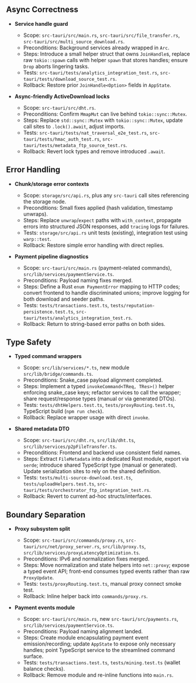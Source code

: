 ## Async Correctness
- **Service handle guard**
  - Scope: `src-tauri/src/main.rs`, `src-tauri/src/file_transfer.rs`, `src-tauri/src/multi_source_download.rs`.
  - Preconditions: Background services already wrapped in `Arc`.
  - Steps: Introduce a small helper struct that owns `JoinHandle`s, replace raw `tokio::spawn` calls with helper `spawn` that stores handles; ensure `Drop` aborts lingering tasks.
  - Tests: `src-tauri/tests/analytics_integration_test.rs`, `src-tauri/tests/download_source_test.rs`.
  - Rollback: Restore prior `JoinHandle<Option>` fields in `AppState`.

- **Async-friendly ActiveDownload locks**
  - Scope: `src-tauri/src/dht.rs`.
  - Preconditions: Confirm `MmapMut` can live behind `tokio::sync::Mutex`.
  - Steps: Replace `std::sync::Mutex` with `tokio::sync::Mutex`, update call sites to `.lock().await`, adjust imports.
  - Tests: `src-tauri/tests/nat_traversal_e2e_test.rs`, `src-tauri/tests/hmac_auth_test.rs`, `src-tauri/tests/metadata_ftp_source_test.rs`.
  - Rollback: Revert lock types and remove introduced `.await`.

## Error Handling
- **Chunk/storage error contexts**
  - Scope: `storage/src/api.rs`, plus any `src-tauri` call sites referencing the storage node.
  - Preconditions: Small fixes applied (hash validation, timestamp unwraps).
  - Steps: Replace `unwrap`/`expect` paths with `with_context`, propagate errors into structured JSON responses, add `tracing` logs for failures.
  - Tests: `storage/src/api.rs` unit tests (existing), integration test using `warp::test`.
  - Rollback: Restore simple error handling with direct replies.

- **Payment pipeline diagnostics**
  - Scope: `src-tauri/src/main.rs` (payment-related commands), `src/lib/services/paymentService.ts`.
  - Preconditions: Payload naming fixes merged.
  - Steps: Define a Rust `enum PaymentError` mapping to HTTP codes; convert frontend to handle discriminated unions; improve logging for both download and seeder paths.
  - Tests: `tests/transactions.test.ts`, `tests/reputation-persistence.test.ts`, `src-tauri/tests/analytics_integration_test.rs`.
  - Rollback: Return to string-based error paths on both sides.

## Type Safety
- **Typed command wrappers**
  - Scope: `src/lib/services/*.ts`, new module `src/lib/bridge/commands.ts`.
  - Preconditions: Snake_case payload alignment completed.
  - Steps: Implement a typed `invokeCommand<TReq, TRes>()` helper enforcing snake_case keys; refactor services to call the wrapper; share request/response types (manual or via generated DTOs).
  - Tests: `tests/dhtHelpers.test.ts`, `tests/proxyRouting.test.ts`, TypeScript build (`npm run check`).
  - Rollback: Replace wrapper usage with direct `invoke`.

- **Shared metadata DTO**
  - Scope: `src-tauri/src/dht.rs`, `src/lib/dht.ts`, `src/lib/services/p2pFileTransfer.ts`.
  - Preconditions: Frontend and backend use consistent field names.
  - Steps: Extract `FileMetadata` into a dedicated Rust module, export via `serde`; introduce shared TypeScript type (manual or generated). Update serialization sites to rely on the shared definition.
  - Tests: `tests/multi-source-download.test.ts`, `tests/uploadHelpers.test.ts`, `src-tauri/tests/orchestrator_ftp_integration_test.rs`.
  - Rollback: Revert to current ad-hoc structs/interfaces.

## Boundary Separation
- **Proxy subsystem split**
  - Scope: `src-tauri/src/commands/proxy.rs`, `src-tauri/src/net/proxy_server.rs`, `src/lib/proxy.ts`, `src/lib/services/proxyLatencyOptimization.ts`.
  - Preconditions: IPv6 and normalization fixes merged.
  - Steps: Move normalization and state helpers into `net::proxy`; expose a typed event API; front-end consumes typed events rather than raw `ProxyUpdate`.
  - Tests: `tests/proxyRouting.test.ts`, manual proxy connect smoke test.
  - Rollback: Inline helper back into `commands/proxy.rs`.

- **Payment events module**
  - Scope: `src-tauri/src/main.rs`, new `src-tauri/src/payments.rs`, `src/lib/services/paymentService.ts`.
  - Preconditions: Payload naming alignment landed.
  - Steps: Create module encapsulating payment event emission/recording; update `AppState` to expose only necessary handles; point TypeScript service to the streamlined command surface.
  - Tests: `tests/transactions.test.ts`, `tests/mining.test.ts` (wallet balance checks).
  - Rollback: Remove module and re-inline functions into `main.rs`.

